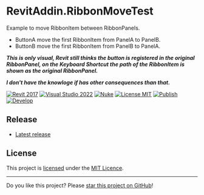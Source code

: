 # RevitAddin.RibbonMoveTest

Example to move RibbonItem between RibbonPanels.
* ButtonA move the first RibbonItem from PanelA to PanelB.
* ButtonB move the first RibbonItem from PanelB to PanelA. 

***This is only visual, Revit still thinks the button is registered in the original RibbonPanel, on the Keyboard Shortcut the path of the RibbonItem is shown as the original RibbonPanel.***

***I don't have the knowloge if has other consequences than that.***

[![Revit 2017](https://img.shields.io/badge/Revit-2017+-blue.svg)](../..)
[![Visual Studio 2022](https://img.shields.io/badge/Visual%20Studio-2022-blue)](../..)
[![Nuke](https://img.shields.io/badge/Nuke-Build-blue)](https://nuke.build/)
[![License MIT](https://img.shields.io/badge/License-MIT-blue.svg)](LICENSE)
[![Publish](../../actions/workflows/Publish.yml/badge.svg)](../../actions)
[![Develop](../../actions/workflows/Develop.yml/badge.svg)](../../actions)

## Release

* [Latest release](../../releases/latest)

## License

This project is [licensed](LICENSE) under the [MIT Licence](https://en.wikipedia.org/wiki/MIT_License).

---

Do you like this project? Please [star this project on GitHub](../../stargazers)!